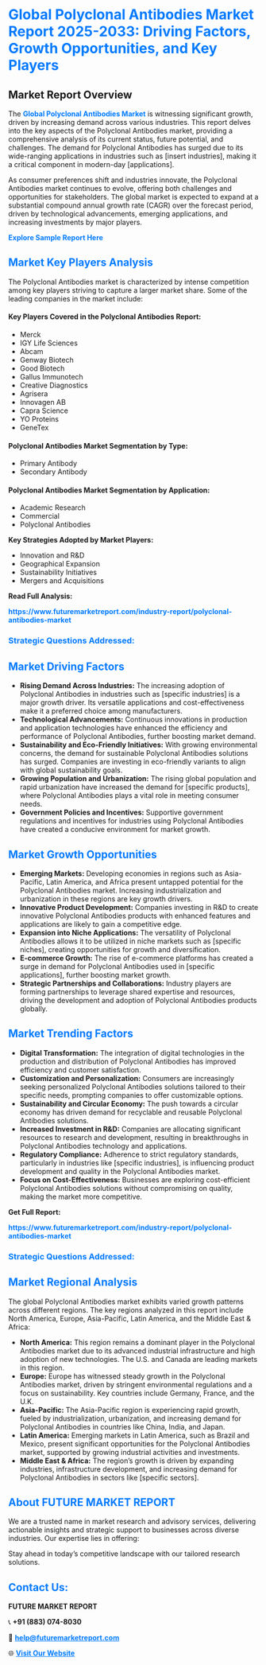 <h1 style="color: #007BFF;">Global Polyclonal Antibodies Market Report 2025-2033: Driving Factors, Growth Opportunities, and Key Players</h1>

<section id="overview">
<h2>Market Report Overview</h2>
<p>The <a href="https://www.futuremarketreport.com/industry-report/polyclonal-antibodies-market" style="color: #007BFF; text-decoration: none;"><strong>Global Polyclonal Antibodies Market</strong></a> is witnessing significant growth, driven by increasing demand across various industries. This report delves into the key aspects of the Polyclonal Antibodies market, providing a comprehensive analysis of its current status, future potential, and challenges. The demand for Polyclonal Antibodies has surged due to its wide-ranging applications in industries such as [insert industries], making it a critical component in modern-day [applications].</p>
<p>As consumer preferences shift and industries innovate, the Polyclonal Antibodies market continues to evolve, offering both challenges and opportunities for stakeholders. The global market is expected to expand at a substantial compound annual growth rate (CAGR) over the forecast period, driven by technological advancements, emerging applications, and increasing investments by major players.</p>
</section>

<section id="overview">
<p><a href="https://www.futuremarketreport.com/request-sample/reportId=120641" style="color: #007BFF; text-decoration: none;"><strong>Explore Sample Report Here</strong></a></p>
</section>

<section id="key-players">
<h2 style="color: #007BFF;">Market Key Players Analysis</h2>
<p>The Polyclonal Antibodies market is characterized by intense competition among key players striving to capture a larger market share. Some of the leading companies in the market include:</p>
<h4>Key Players Covered in the Polyclonal Antibodies Report:</h4>
<ul><li>Merck</li><li>IGY Life Sciences</li><li>Abcam</li><li>Genway Biotech</li><li>Good Biotech</li><li>Gallus Immunotech</li><li>Creative Diagnostics</li><li>Agrisera</li><li>Innovagen AB</li><li>Capra Science</li><li>YO Proteins</li><li>GeneTex</li></ul>
<h4>Polyclonal Antibodies Market Segmentation by Type:</h4>
<ul><li>Primary Antibody</li><li>Secondary Antibody</li></ul>

<h4>Polyclonal Antibodies Market Segmentation by Application:</h4>
<ul><li>Academic Research</li><li>Commercial</li><li>Polyclonal Antibodies</li></ul>
<p><strong>Key Strategies Adopted by Market Players:</strong></p>
<ul>
<li>Innovation and R&D</li>
<li>Geographical Expansion</li>
<li>Sustainability Initiatives</li>
<li>Mergers and Acquisitions</li>
</ul>
</section>

<section>
<p><strong>Read Full Analysis: </strong></p><a href="https://www.futuremarketreport.com/industry-report/polyclonal-antibodies-market" style="color: #007BFF; text-decoration: none;"><strong>https://www.futuremarketreport.com/industry-report/polyclonal-antibodies-market</strong></a>
<h3 style="color: #007BFF;">Strategic Questions Addressed:</h3>
</section>

<section id="driving-factors">
<h2 style="color: #007BFF;">Market Driving Factors</h2>
<ul>
<li><strong>Rising Demand Across Industries:</strong> The increasing adoption of Polyclonal Antibodies in industries such as [specific industries] is a major growth driver. Its versatile applications and cost-effectiveness make it a preferred choice among manufacturers.</li>
<li><strong>Technological Advancements:</strong> Continuous innovations in production and application technologies have enhanced the efficiency and performance of Polyclonal Antibodies, further boosting market demand.</li>
<li><strong>Sustainability and Eco-Friendly Initiatives:</strong> With growing environmental concerns, the demand for sustainable Polyclonal Antibodies solutions has surged. Companies are investing in eco-friendly variants to align with global sustainability goals.</li>
<li><strong>Growing Population and Urbanization:</strong> The rising global population and rapid urbanization have increased the demand for [specific products], where Polyclonal Antibodies plays a vital role in meeting consumer needs.</li>
<li><strong>Government Policies and Incentives:</strong> Supportive government regulations and incentives for industries using Polyclonal Antibodies have created a conducive environment for market growth.</li>
</ul>
</section>

<section id="growth-opportunities">
<h2 style="color: #007BFF;">Market Growth Opportunities</h2>
<ul>
<li><strong>Emerging Markets:</strong> Developing economies in regions such as Asia-Pacific, Latin America, and Africa present untapped potential for the Polyclonal Antibodies market. Increasing industrialization and urbanization in these regions are key growth drivers.</li>
<li><strong>Innovative Product Development:</strong> Companies investing in R&D to create innovative Polyclonal Antibodies products with enhanced features and applications are likely to gain a competitive edge.</li>
<li><strong>Expansion into Niche Applications:</strong> The versatility of Polyclonal Antibodies allows it to be utilized in niche markets such as [specific niches], creating opportunities for growth and diversification.</li>
<li><strong>E-commerce Growth:</strong> The rise of e-commerce platforms has created a surge in demand for Polyclonal Antibodies used in [specific applications], further boosting market growth.</li>
<li><strong>Strategic Partnerships and Collaborations:</strong> Industry players are forming partnerships to leverage shared expertise and resources, driving the development and adoption of Polyclonal Antibodies products globally.</li>
</ul>
</section>

<section id="trending-factors">
<h2 style="color: #007BFF;">Market Trending Factors</h2>
<ul>
<li><strong>Digital Transformation:</strong> The integration of digital technologies in the production and distribution of Polyclonal Antibodies has improved efficiency and customer satisfaction.</li>
<li><strong>Customization and Personalization:</strong> Consumers are increasingly seeking personalized Polyclonal Antibodies solutions tailored to their specific needs, prompting companies to offer customizable options.</li>
<li><strong>Sustainability and Circular Economy:</strong> The push towards a circular economy has driven demand for recyclable and reusable Polyclonal Antibodies solutions.</li>
<li><strong>Increased Investment in R&D:</strong> Companies are allocating significant resources to research and development, resulting in breakthroughs in Polyclonal Antibodies technology and applications.</li>
<li><strong>Regulatory Compliance:</strong> Adherence to strict regulatory standards, particularly in industries like [specific industries], is influencing product development and quality in the Polyclonal Antibodies market.</li>
<li><strong>Focus on Cost-Effectiveness:</strong> Businesses are exploring cost-efficient Polyclonal Antibodies solutions without compromising on quality, making the market more competitive.</li>
</ul>
</section>

<section>
<p><strong>Get Full Report: </strong></p><a href="https://www.futuremarketreport.com/industry-report/polyclonal-antibodies-market" style="color: #007BFF; text-decoration: none;"><strong>https://www.futuremarketreport.com/industry-report/polyclonal-antibodies-market</strong></a>
<h3 style="color: #007BFF;">Strategic Questions Addressed:</h3>
</section>


<section id="regional-analysis">
<h2 style="color: #007BFF;">Market Regional Analysis</h2>
<p>The global Polyclonal Antibodies market exhibits varied growth patterns across different regions. The key regions analyzed in this report include North America, Europe, Asia-Pacific, Latin America, and the Middle East & Africa:</p>
<ul>
<li><strong>North America:</strong> This region remains a dominant player in the Polyclonal Antibodies market due to its advanced industrial infrastructure and high adoption of new technologies. The U.S. and Canada are leading markets in this region.</li>
<li><strong>Europe:</strong> Europe has witnessed steady growth in the Polyclonal Antibodies market, driven by stringent environmental regulations and a focus on sustainability. Key countries include Germany, France, and the U.K.</li>
<li><strong>Asia-Pacific:</strong> The Asia-Pacific region is experiencing rapid growth, fueled by industrialization, urbanization, and increasing demand for Polyclonal Antibodies in countries like China, India, and Japan.</li>
<li><strong>Latin America:</strong> Emerging markets in Latin America, such as Brazil and Mexico, present significant opportunities for the Polyclonal Antibodies market, supported by growing industrial activities and investments.</li>
<li><strong>Middle East & Africa:</strong> The region’s growth is driven by expanding industries, infrastructure development, and increasing demand for Polyclonal Antibodies in sectors like [specific sectors].</li>
</ul>
</section>

<footer>
<h2 style="color: #007BFF;">About FUTURE MARKET REPORT</h2>
<p>We are a trusted name in market research and advisory services, delivering actionable insights and strategic support to businesses across diverse industries. Our expertise lies in offering:</p>

<p>Stay ahead in today’s competitive landscape with our tailored research solutions.</p>

<h2 style="color: #007BFF;">Contact Us:</h2>
<p><strong>FUTURE MARKET REPORT</strong></p>
<p>📞 <strong>+91 (883) 074-8030</strong></p>
<p>📧 <strong><a href="mailto:help@futuremarketreport.com" style="color: #007BFF;">help@futuremarketreport.com</a></strong></p>
<p>🌐 <strong><a href="https://www.futuremarketreport.com/" style="color: #007BFF;">Visit Our Website</a></strong></p>
</footer>